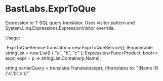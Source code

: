 # BastLabs.ExprToQue
Expression to T-SQL query translator. Uses visitor pattern and System.Linq.Expressions.ExpressionVisitor override.

Usage:

`ExprToQueService translator = new ExprToQueService();
IEnumerable<string> stringList = new List<string>() { "a", "b", "c" };
Expression<Func<Product, bool>> expr;
expr = p => stringList.Contains(p.Name);

string partialQuery = translator.Translate(expr); //translates to: "(Name IN ('a','b','c'))"`
  

